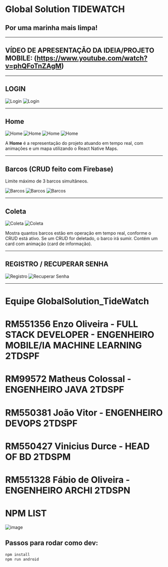 # Global Solution TIDEWATCH
## Por uma marinha mais limpa!

---

## VÍDEO DE APRESENTAÇÃO DA IDEIA/PROJETO MOBILE: (https://www.youtube.com/watch?v=phQFoTnZAgM)

---

## LOGIN
![Login](https://github.com/BernardoliveiraFiap/GS_TideWatch_Mobile/assets/126569987/13b8a236-ce47-4783-9e47-0ff72f875cd8)
![Login](https://github.com/BernardoliveiraFiap/GS_TideWatch_Mobile/assets/126569987/324aafde-eb41-4894-b2d6-438264978d3f)

---

## Home
![Home](https://github.com/BernardoliveiraFiap/GS_TideWatch_Mobile/assets/126569987/510de3f2-964a-4339-8999-b411081a7828)
![Home](https://github.com/BernardoliveiraFiap/GS_TideWatch_Mobile/assets/126569987/e54c3745-18b7-48c4-a7f0-9116b6bbb4ee)
![Home](https://github.com/BernardoliveiraFiap/GS_TideWatch_Mobile/assets/126569987/dff0cd83-c001-4b45-997e-5a7448ff979b)
![Home](https://github.com/BernardoliveiraFiap/GS_TideWatch_Mobile/assets/126569987/bca683f3-5225-4ec3-ac2e-63079eaa7946)

A **Home** é a representação do projeto atuando em tempo real, com animações e um mapa utilizando o React Native Maps.

---

## Barcos (CRUD feito com Firebase)
Limite máximo de 3 barcos simultâneos.

![Barcos](https://github.com/BernardoliveiraFiap/GS_TideWatch_Mobile/assets/126569987/128acbce-a951-42b7-bc72-59ffa87f4f34)
![Barcos](https://github.com/BernardoliveiraFiap/GS_TideWatch_Mobile/assets/126569987/de89ce28-ec5b-4757-b8ec-9d19ceb782db)
![Barcos](https://github.com/BernardoliveiraFiap/GS_TideWatch_Mobile/assets/126569987/aa95c7f8-802c-467b-a38b-7a46c7389014)

---

## Coleta
![Coleta](https://github.com/BernardoliveiraFiap/GS_TideWatch_Mobile/assets/126569987/a0669fce-10f4-423b-9629-9ac3d50244f2)
![Coleta](https://github.com/BernardoliveiraFiap/GS_TideWatch_Mobile/assets/126569987/6427ffcd-f59c-4874-9bdb-a67383b04581)

Mostra quantos barcos estão em operação em tempo real, conforme o CRUD está ativo. Se um CRUD for deletado, o barco irá sumir. Contém um card com animação (card de informação).

---

## REGISTRO / RECUPERAR SENHA
![Registro](https://github.com/BernardoliveiraFiap/GS_TideWatch_Mobile/assets/126569987/d4b42d48-1972-4493-96b2-6f143698e1c0)
![Recuperar Senha](https://github.com/BernardoliveiraFiap/GS_TideWatch_Mobile/assets/126569987/b8c80f2b-425f-4f7d-af83-b3c98248fecf)

---
# Equipe GlobalSolution_TideWatch
# RM551356 Enzo Oliveira - FULL STACK DEVELOPER - ENGENHEIRO MOBILE/IA MACHINE LEARNING 2TDSPF
# RM99572 Matheus Colossal - ENGENHEIRO JAVA 2TDSPF
# RM550381 João Vitor - ENGENHEIRO DEVOPS 2TDSPF
# RM550427 Vinicius Durce - HEAD OF BD 2TDSPM
# RM551328 Fábio de Oliveira - ENGENHEIRO ARCHI 2TDSPN

# NPM LIST
![image](https://github.com/BernardoliveiraFiap/GS_TideWatch_Mobile/assets/126569987/7130d760-6c54-4068-9dbb-b492a74e99f4)



## Passos para rodar como dev:

```bash
npm install
npm run android
